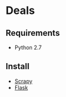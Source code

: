# Deals

## Requirements
* Python 2.7

## Install
* [Scrapy](URL "https://github.com/scrapy/scrapy")
* [Flask](URL "https://github.com/mitsuhiko/flask")
